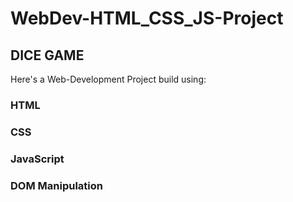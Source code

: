 # WebDev-HTML_CSS_JS-Project

## DICE GAME

Here's a Web-Development Project build using: 

### HTML 
### CSS 
### JavaScript 
### DOM Manipulation

